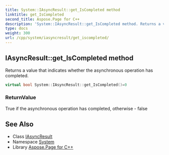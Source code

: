 ```yaml
---
title: System::IAsyncResult::get_IsCompleted method
linktitle: get_IsCompleted
second_title: Aspose.Page for C++
description: 'System::IAsyncResult::get_IsCompleted method. Returns a value that indicates whether the asynchronous operation has completed in C++.'
type: docs
weight: 300
url: /cpp/system/iasyncresult/get_iscompleted/
---
```

## IAsyncResult::get_IsCompleted method


Returns a value that indicates whether the asynchronous operation has completed.

```cpp
virtual bool System::IAsyncResult::get_IsCompleted()=0
```


### ReturnValue

True if the asynchronous operation has completed, otherwise - false

## See Also

* Class [IAsyncResult](../)
* Namespace [System](../../)
* Library [Aspose.Page for C++](../../../)
